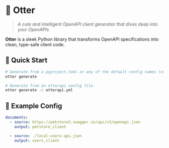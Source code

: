 # 🦦 Otter

> *A cute and intelligent OpenAPI client generator that dives deep into your OpenAPIs*

**Otter** is a sleek Python library that transforms OpenAPI specifications into clean, type-safe client code.

## 🚀 Quick Start

```bash
# Generate from a pyproject.toml or any of the default config names (otterapi.yml, otterapi.yaml)
otter generate

# Generate from an otterapi config file
otter generate -c otterapi.yml
```

## 📝 Example Config

```yaml
documents:
  - source: https://petstore3.swagger.io/api/v3/openapi.json
    output: petstore_client

  - source: ./local-users-api.json
    output: users_client
```
